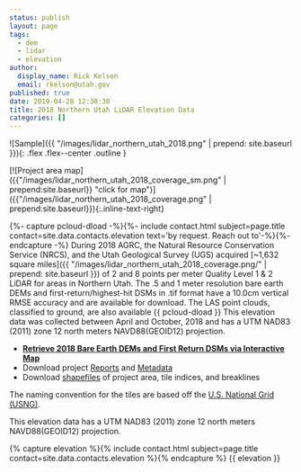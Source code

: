 ```yaml
---
status: publish
layout: page
tags:
  - dem
  - lidar
  - elevation
author:
  display_name: Rick Kelson
  email: rkelson@utah.gov
published: true
date: 2019-04-28 12:30:30
title: 2018 Northern Utah LiDAR Elevation Data
categories: []
---
```


![Sample]({{ "/images/lidar_northern_utah_2018.png" | prepend: site.baseurl }}){: .flex .flex--center .outline }

[![Project area map]({{"/images/lidar_northern_utah_2018_coverage_sm.png" | prepend:site.baseurl}} "click for map")]({{"/images/lidar_northern_utah_2018_coverage.png" | prepend:site.baseurl}}){:.inline-text-right}

{%- capture pcloud-dload -%}{%- include contact.html subject=page.title contact=site.data.contacts.elevation text='by request. Reach out to'-%}{%- endcapture -%}
During 2018 AGRC, the Natural Resource Conservation Service (NRCS), and the Utah Geological Survey (UGS) acquired [~1,632 square miles]({{ "/images/lidar_northern_utah_2018_coverage.png/" | prepend: site.baseurl }}) of 2 and 8 points per meter Quality Level 1 & 2 LiDAR for areas in Northern Utah. The .5 and 1 meter resolution bare earth DEMs and first-return/highest-hit DSMs in .tif format have a 10.0cm vertical RMSE accuracy and are available for download. The LAS point clouds, classified to ground, are also available {{ pcloud-dload }} This elevation data was collected between April and October, 2018 and has a UTM NAD83 (2011) zone 12 north meters NAVD88(GEOID12) projection.

<ul class="dotless">
  <li>
    <strong>
      <i class="fa fa-download"></i> <a href="https://raster.utah.gov/?catGroup=.5%20Meter%20%7B2018%20Northern%20Utah%20LiDAR%7D,1%20Meter%20%7B2018%20Northern%20Utah%20LiDAR%7D&title=Northern%20Utah%202018%20LiDAR" target="_blank">Retrieve 2018 Bare Earth DEMs and First Return DSMs via Interactive Map</a>
    </strong>
  </li>
  <li>
    <i class="fa fa-download"></i> Download project <a href="https://storage.googleapis.com/state-of-utah-sgid-downloads/lidar/northern-utah-2018/NorthernUtah_2018_Reports.zip" target="_blank">Reports</a> and
      <a href="https://storage.googleapis.com/state-of-utah-sgid-downloads/lidar/northern-utah-2018/NorthernUtah_2018_Metadata.zip" target="_blank">Metadata</a>
  </li>
  <li>
    <i class="fa fa-download"></i> Download <a href="https://storage.googleapis.com/state-of-utah-sgid-downloads/lidar/northern-utah-2018/NorthernUtah_2018_shps.zip" target="_blank">shapefiles</a> of project area, tile indices, and breaklines
  </li>
</ul>

The naming convention for the tiles are based off the [U.S. National Grid (USNG)](https://www.fgdc.gov/usng/how-to-read-usng/index_html).

This elevation data has a UTM NAD83 (2011) zone 12 north meters NAVD88(GEOID12) projection.

{% capture elevation %}{% include contact.html subject=page.title contact=site.data.contacts.elevation %}{% endcapture %}
{{ elevation }}
